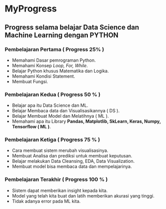 # MyProgress
## Progress selama belajar Data Science dan Machine Learning dengan PYTHON
### Pembelajaran Pertama ( Progress 25% )

* Memahami Dasar pemrograman Python.
* Memahami Konsep *Loop, For, While*.
* Belajar Python khusus Matematika dan Logika.
* Memahami Kondisi Statement.
* Membuat Fungsi.

### Pembelajaran Kedua ( Progress 50 % )

* Belajar apa itu Data Science dan ML.
* Belajar Membaca data dan Visualisasikannya ( DS ).
* Belajar Membuat Model dan Melatihnya ( ML ).
* Memahami apa itu Library **Pandas, Matplotlib, SkLearn, Keras, Numpy, Tensorflow ( ML )**.

### Pembelajaran Ketiga ( Progress 75 % )

* Cara membuat sistem merubah visualisasinya.
* Membuat Analisa dan prediksi untuk membuat keputusan.
* Belajar melakukan Data Cleansing, EDA, Data Visualization.
* Membuat model bisa membaca data dan mempelajarinya.

### Pembelajaran Terakhir ( Progress 100 % )

* Sistem dapat memberikan insight kepada kita.
* Model yang telah kita buat dan latih memberikan akurasi yang tinggi.
* Tidak adanya error pada ML kita.
